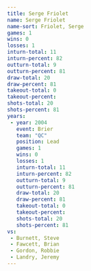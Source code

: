```yaml
---
title: Serge Friolet
name: Serge Friolet
name-sort: Friolet, Serge
games: 1
wins: 0
losses: 1
inturn-total: 11
inturn-percent: 82
outturn-total: 9
outturn-percent: 81
draw-total: 20
draw-percent: 81
takeout-total: 0
takeout-percent:
shots-total: 20
shots-percent: 81
years:
 - year: 2004
   event: Brier
   team: "QC"
   position: Lead
   games: 1
   wins: 0
   losses: 1
   inturn-total: 11
   inturn-percent: 82
   outturn-total: 9
   outturn-percent: 81
   draw-total: 20
   draw-percent: 81
   takeout-total: 0
   takeout-percent:
   shots-total: 20
   shots-percent: 81
vs:
 - Burnett, Steve
 - Fawcett, Brian
 - Gordon, Robbie
 - Landry, Jeremy
---
```

